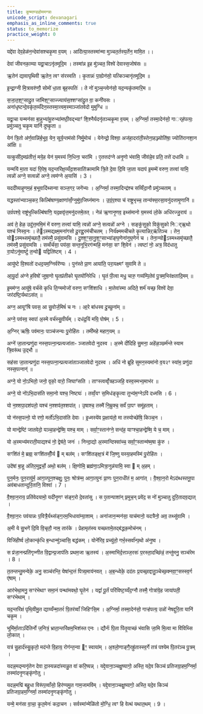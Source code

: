 ```yaml
---
title: कूष्माण्डहोममन्त्राः
unicode_script: devanagari
emphasis_as_inline_comments: true
status: to_memorize
practice_weight: 0
---
```


यद्दे॑वा देव॒हेळ॑न॒न्देवा॑सश्चकृ॒मा व॒यम् । आदि॑त्या॒स्तस्मा॑न्मा मुञ्चत॒र्तस्य॒र्तेन॒ मामि॒त ।।

देवा॑ जीवनका॒म्या यद्वा॒चाऽनृ॑तमूदि॒म । तस्मा॑न्न इ॒ह मु॑ञ्चत॒ विश्वे॑ देवास्स॒जोष॑सः ॥

ऋ॒तेन॑ द्यावापृथिवी ऋ॒तेन॒ त्वꣳ स॑रस्वति । कृ॒तान्नः॑ पा॒ह्येन॑सो॒ यत्किञ्चानृ॑तमूदि॒म ॥

इ॒न्द्रा॒ग्नी मि॒त्रावरु॑णौ॒ सोमो॑ धा॒ता बृह॒स्पतिः॑ । ते नो॑ मुञ्च॒न्त्वेन॑सो॒ यद॒न्यकृ॑तमारि॒म ॥

स॒जा॒त॒श॒ꣳ॒सादु॒त जा॑मिश॒ꣳ॒साज्ज्याय॑स॒श्शꣳसा॑दु॒त वा॒ कनी॑यसः । अना॑धृष्टन्दे॒वकृ॑त॒य्यँदेन॒स्तस्मा॒त्त्वम॒स्माञ्जा॑तवेदो मुमुग्धि ॥

यद्वा॒चा यन्मन॑सा बा॒हुभ्या॑मू॒रुभ्या॑मष्ठी॒वद्भ्याꣳ॑ शि॒श्नैर्यदनृ॑तञ्चकृ॒मा व॒यम् । अ॒ग्निर्मा॒ तस्मा॒देन॑सो॒ गार््ह॑पत्यः॒ प्रमु़॑ञ्चतु चकृ॒म यानि॑ दुष्कृ॒ता ॥

येन॑ त्रि॒तो अ॑र्ण॒वान्नि॑र्ब॒भूव॒ येन॒ सूर्य॒न्तम॑सो निर्मु॒मोच॑ । येनेन्द्रो॒ विश्वा॒ अज॑हा॒दरा॑ती॒स्तेना॒हञ्ज्योति॑षा॒ ज्योति॑रानशा॒न आ॑क्षि ॥

यत्कुसी॑द॒मप्र॑तीत्तं॒ मये॒ह येन॑ य॒मस्य॑ नि॒धिना॒ चरा॑मि । ए॒तत्तद॑ग्ने अनृ॒णो भ॑वामि॒ जीव॑न्ने॒व प्रति॒ तत्ते॑ दधामि ॥

यन्मयि॑ मा॒ता यदा॑ पि॒पेष॒ यद॒न्तरि॑क्ष॒य्यँदा॒शसाति॑क्रामामि त्रि॒ते दे॒वा दि॒वि जा॒ता यदाप॑ इ॒मम्मे॑ वरुण॒ तत्त्वा॑ यामि॒ त्वन्नो॑ अग्ने॒ सत्वन्नो॑ अग्ने॒ त्वम॑ग्ने अ॒यासि॑ । 3 ।

यददी॑व्यन्नृ॒णम॒हं ब॒भूवादि॑थ्सन्वा सञ्ज॒गर॒ जने॑भ्यः । अ॒ग्निर्मा॒ तस्मा॒दिन्द्र॑श्च सव्विँदा॒नौ प्रमु॑ञ्चताम् ॥

यद्धस्ता॑भ्याञ्च॒कर॒ किल्बि॑षाण्य॒क्षाणा॑व्वँ॒ग्नुमु॑प॒जिघ्न॑मानः । उ॒ग्रं॒प॒श्या च॑ राष्ट्र॒भृच्च॒ तान्य॑फ्स॒रसा॒वनु॑दत्तामृ॒णानि॑ ॥

उग्रं॑पश्ये॒ राष्ट्र॑भृ॒त्किल्बि॑षाणि॒ यद॒क्षवृ॑त्त॒मनु॑दत्तमे॒तत् । नेन्न॑ ऋ॒णानृ॒णव॒ इथ्स॑मानो य॒मस्य॑ लो॒के अधि॑रज्जु॒राय॑ ॥

अव॑ ते॒ हेळ॒ उदु॑त्त॒ममि॒मं मे॑ वरुण॒ तत्त्वा॑ यामि॒ त्वन्नो॑ अग्ने॒ सत्वन्नो॑ अग्ने । सङ्कु॑सुको॒ विकु॑सुको निर््ऋ॒थो यश्च॑ निस्व॒नः । तेऽस्मद्यक्ष्म॒मना॑गसो दू॒राद्दू॒रम॑चीचतम् । निर्य॑क्ष्ममचीचते कृ॒त्यान्निऱ्ऋ॑तिञ्च । तेन॒ योऽस्मथ्समृ॑च्छातै॒ तम॑स्मै॒ प्रसु॑वामसि । दु॒श्श॒ꣳ॒सा॒नु॒श॒ꣳ॒साभ्या॑ङ्घ॒णेना॑नुघ॒णेन॑ च । तेना॒न्योऽस्मथ्समृ॑च्छातै॒ तम॑स्मै॒ प्रसु॑वामसि । सव्वँर्च॑सा॒ पय॑सा॒ सन्त॒नूभि॒रग॑न्महि॒ मन॑सा॒ सꣳ शि॒वेन॑ । त्वष्टा॑ नो॒ अत्र॒ विद॑धातु रा॒योऽनु॑मार्ष्टु त॒न्वो यद्विलि॑ष्टम् । 4 ।

आयु॑ष्टे वि॒श्वतो॑ दधद॒यम॒ग्निर्वरे॑ण्यः । पुन॑स्ते प्रा॒ण आया॑ति॒ परा॒यक्ष्मꣳ॑ सुवामि ते ॥

आ॒यु॒र्दा अ॑ग्ने ह॒विषो॑ जुषा॒णो घृ॒तप्र॑तीको घृ॒तयो॑निरेधि । घृ॒तं पी॒त्वा मधु॒ चारु॒ गव्य॑म्पि॒तेव॑ पु॒त्रम॒भिर॑क्षतादि॒मम् ॥

इ॒मम॑ग्न॒ आयु॑षे॒ वर्च॑से कृधि ति॒ग्ममोजो॑ वरुण॒ सꣳशि॑शाधि । मा॒तेवा॑स्मा अदिते॒ शर्म॑ यच्छ॒ विश्वे॑ देवा॒ जर॑दष्टि॒र्यथाऽस॑त् ॥

अग्न॒ आयूꣳ॑षि पवस॒ आ सु॒वोर्ज॒मिषं॑ च नः । आ॒रे बा॑धस्व दु॒च्छुना॑म् ॥

अग्ने॒ पव॑स्व॒ स्वपा॑ अ॒स्मे वर्च॑स्सु॒वीर्य॑म् । दध॑द्र॒यिं मयि॒ पोष॑म् । 5 ।

अ॒ग्निर् ऋषिः॒ पव॑मानः॒ पाञ्च॑जन्यः पु॒रोहि॑तः । तमी॑महे महाग॒यम् ॥

अग्ने॑ जा॒तान्प्रणु॑दा नस्स॒पत्ना॒न्प्रत्यजा॑ता- ञ्जातवेदो नुदस्व । अ॒स्मे दी॑दिहि सु॒मना॒ अहे॑ळ॒ञ्छर्म॑न्ते स्याम त्रि॒वरू॑थ उ॒द्भौ ॥

सह॑सा जा॒तान्प्रणु॑दा नस्स॒पत्ना॒न्प्रत्यजा॑ताञ्जातवेदो नुदस्व । अधि॑ नो ब्रूहि सुमन॒स्यमा॑नो व॒य२ꣳ स्या॑म॒ प्रणु॑दा नस्स॒पत्नान्॑ ॥

अग्ने॒ यो नो॒ऽभितो॒ जनो॒ वृको॒ वारो॒ जिघाꣳ॑सति । ताꣳस्त्वव्वृँ॑त्रहञ्जहि॒ वस्व॒स्मभ्य॒माभ॑र ॥

अग्ने॒ यो नो॑ऽभि॒दास॑ति समा॒नो यश्च॒ निष्ट्यः॑ । तव्वँ॒यꣳ स॒मिध॑ङ्कृ॒त्वा तुभ्य॑म॒ग्नेऽपि॑ दध्मसि । 6 ।

यो न॒श्शपा॒दश॑पतो॒ यश्च॑ न॒श्शप॑त॒श्शपा॑त् । उ॒षाश्च॒ तस्मै॑ नि॒म्रुक्च॒ सर्वं॑ पा॒पꣳ समू॑हताम् । 

यो न॑स्स॒पत्नो॒ यो रणो॒ मर्तो॑ऽभि॒दास॑ति देवाः । इ॒ध्मस्ये॑व प्र॒क्षाय॑तो॒ मा तस्योच्छे॑षि॒ किञ्च॒न । 

यो मान्द्वेष्टि॑ जातवेदो॒ यञ्चा॒हन्द्वेष्मि॒ यश्च॒ माम् । सर्वा॒ꣳ॒स्तान॑ग्ने॒ सन्द॑ह॒ याꣳश्चा॒हन्द्वेष्मि॒ ये च॒ माम् । 

यो अ॒स्मभ्य॑मराती॒याद्यश्च॑ नो॒ द्वेष॑ते॒ जनः॑ । निन्दा॒द्यो अ॒स्मान्दिफ्सा॑च्च॒ सर्वा॒ꣳ॒स्तान्म॑ष्म॒षा कु॑रु । 

सꣳशि॑तं मे॒ ब्रह्म॒ सꣳशि॑तव्वीँ॒र्य  म् बल॑म् । सꣳशि॑तङ्क्ष॒त्रं मे॑ जि॒ष्णु यस्या॒हमस्मि॑ पु॒रोहि॑तः । 

उदे॑षां बा॒हू अ॑तिर॒मुद्वर्चो॒ अथो॒ बल॑म् । क्षि॒णोमि॒ ब्रह्म॑णा॒ऽमित्रा॒नुन्न॑यामि॒ स्वा  म् अ॒हम् । 

पुन॒र्मनः॒ पुन॒रायु॑र्म॒ आगा॒त्पुन॒श्चक्षुः॒ पुनः॒ श्रोत्र॑म्म॒ आगा॒त्पुनः॑ प्रा॒णः पुन॒राधी॑तं म॒ आगा॑त् । वै॒श्वा॒न॒रो मेऽद॑ब्धस्तनू॒पा अव॑बाधतान्दुरि॒तानि॒ विश्वा॑ । 7 ।

वै॒श्वा॒न॒राय॒ प्रति॑वेदयामो॒ यदी॑नृ॒णꣳ स॑ङ्ग॒रो दे॒वता॑सु । स ए॒तान्पाशा॑न् प्र॒मुच॒न् प्रवे॑द॒ स नो॑ मुञ्चातु दुरि॒तादव॒द्यात् । 

वै॒श्वा॒न॒रः पव॑यान्नः प॒वित्रै॒र्यथ्स॑ङ्ग॒रम॒भिधावा॑म्या॒शाम् । अना॑जान॒न्मन॑सा॒ याच॑मानो॒ यदत्रैनो॒ अव॒ तथ्सु॑वामि । 

अ॒मी ये सु॒भगे॑ दि॒वि वि॒चृतौ॒ नाम॒ तार॑के । प्रेहामृत॑स्य यच्छतामे॒तद्ब॑द्धक॒मोच॑नम् । 

विजि॑हीर्ष्व लो॒कान्कृ॑धि ब॒न्धान्मु॑ञ्चासि॒ बद्ध॑कम् । योने॑रिव॒ प्रच्यु॑तो॒ गर्भ॒स्सर्वा॑न्प॒थो अ॑नुष्व । 

स प्र॑जा॒नन्प्रति॑गृभ्णीत वि॒द्वान्प्र॒जाप॑तिः प्रथम॒जा ऋ॒तस्य॑ । अ॒स्माभि॑र्द॒त्तञ्ज॒रसः॑ प॒रस्ता॒दच्छि॑न्नं॒ तन्तु॑मनु॒ सञ्च॑रेम । 8 ।

त॒तन्तन्तु॒मन्वेके॒ अनु॒ सञ्च॑रन्ति॒ येषा॑न्द॒त्तं पित्र्य॒माय॑नवत् । अ॒ब॒न्ध्वेके॒ दद॑तः प्र॒यच्छा॒द्दातु॒ञ्चेच्छ॒क्नवा॒ꣳ॒सस्स्व॒र्ग ए॑षाम् । 

आर॑भेथा॒मनु॒ सꣳर॑भेथाꣳ समा॒नं पन्था॑मवथो॒ घृ॒तेन॑ । यद्वां॑ पू॒र्तं परि॑विष्ट॒य्यँद॒ग्नौ तस्मै॒ गोत्रा॑ये॒ह जाया॑पती॒ सꣳर॑भेथाम् । 

यद॒न्तरि॑क्षं पृथि॒वीमु॒त द्याय्यँन्मा॒तरं॑ पि॒तर॑व्वाँ जिहिꣳसि॒म । अ॒ग्निर्मा॒ तस्मा॒देन॑सो॒ गाऱ्ह॑पत्य॒ उन्नो॑ नेषद्दुरि॒ता यानि॑ चकृ॒म । 

भूमि॑र्मा॒ताऽदि॑तिर्नो ज॒नित्रं॒ भ्राता॒न्तरि॑क्षम॒भिश॑स्त एनः । द्यौर्नः॑ पि॒ता पि॑तृ॒याच्छं भ॑वासि जा॒मि मि॒त्वा मा वि॑विथ्सि लो॒कात् । 

यत्र॑ सु॒हार्द॑स्सु॒कृतो॒ मद॑न्ते वि॒हाय॒ रोग॑न्त॒न्वा ꣳ॒ स्वाया॑म् । अ॒श्लो॒णाङ्गै॒रह्रु॑तास्स्व॒र्गे तत्र॑ पश्येम पि॒तर॑ञ्च पु॒त्रम् । 

यदन्न॒मद्म्यनृ॑तेन देवा दा॒स्यन्नदा॑स्यन्नु॒त वा॑ करि॒ष्यन्न् । यद्दे॒वाना॒ञ्चक्षु॒ष्यागो॒ अस्ति॒ यदे॒व किञ्च॑ प्रतिजग्रा॒हम॒ग्निर्मा॒ तस्मा॑दनृ॒णङ्कृ॑णोतु । 

यदन्न॒मद्मि॑ बहु॒धा विरू॑प॒व्वाँसो॒ हिर॑ण्यमु॒त गाम॒जामवि॑म् । यद्दे॒वाना॒ञ्चक्षु॒ष्यागो॒ अस्ति॒ यदे॒व किञ्च॑ प्रतिजग्रा॒हम॒ग्निर्मा॒ तस्मा॑दनृ॒णङ्कृ॑णोतु । 

यन्मे॒ मन॑सा वा॒चा॒ कृ॒त॒मेनः॑ कदा॒चन । सर्वस्मा॑न्मेळि॑तो मो॒ग्धि॒ त्वꣳ हि वेत्थ॑ यथात॒थम् । 9 ।